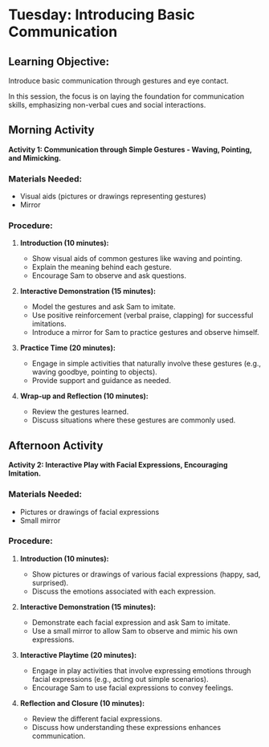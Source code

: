 # Tuesday: Introducing Basic Communication

## Learning Objective:
Introduce basic communication through gestures and eye contact.

In this session, the focus is on laying the foundation for communication skills, emphasizing non-verbal cues and social interactions.

## Morning Activity
**Activity 1: Communication through Simple Gestures - Waving, Pointing, and Mimicking.**

### Materials Needed:
- Visual aids (pictures or drawings representing gestures)
- Mirror

### Procedure:
1. **Introduction (10 minutes):**
   - Show visual aids of common gestures like waving and pointing.
   - Explain the meaning behind each gesture.
   - Encourage Sam to observe and ask questions.

2. **Interactive Demonstration (15 minutes):**
   - Model the gestures and ask Sam to imitate.
   - Use positive reinforcement (verbal praise, clapping) for successful imitations.
   - Introduce a mirror for Sam to practice gestures and observe himself.

3. **Practice Time (20 minutes):**
   - Engage in simple activities that naturally involve these gestures (e.g., waving goodbye, pointing to objects).
   - Provide support and guidance as needed.

4. **Wrap-up and Reflection (10 minutes):**
   - Review the gestures learned.
   - Discuss situations where these gestures are commonly used.

## Afternoon Activity
**Activity 2: Interactive Play with Facial Expressions, Encouraging Imitation.**

### Materials Needed:
- Pictures or drawings of facial expressions
- Small mirror

### Procedure:
1. **Introduction (10 minutes):**
   - Show pictures or drawings of various facial expressions (happy, sad, surprised).
   - Discuss the emotions associated with each expression.

2. **Interactive Demonstration (15 minutes):**
   - Demonstrate each facial expression and ask Sam to imitate.
   - Use a small mirror to allow Sam to observe and mimic his own expressions.

3. **Interactive Playtime (20 minutes):**
   - Engage in play activities that involve expressing emotions through facial expressions (e.g., acting out simple scenarios).
   - Encourage Sam to use facial expressions to convey feelings.

4. **Reflection and Closure (10 minutes):**
   - Review the different facial expressions.
   - Discuss how understanding these expressions enhances communication.